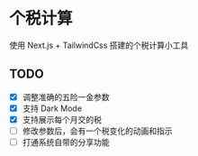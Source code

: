 # 个税计算

使用 Next.js + TailwindCss 搭建的个税计算小工具

## TODO

- [x] 调整准确的五险一金参数
- [x] 支持 Dark Mode
- [x] 支持展示每个月交的税
- [ ] 修改参数后，会有一个税变化的动画和指示
- [ ] 打通系统自带的分享功能
